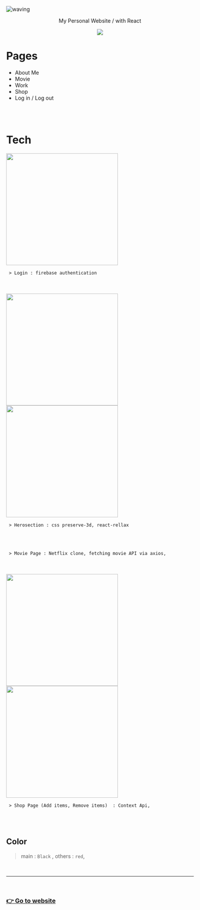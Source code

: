 
![waving](https://capsule-render.vercel.app/api?type=waving&height=200&text=My%20Personal%20Website&fontAlign=50&fontAlignY=30&color=gradient)

<p align='center'> My Personal Website / with React </p>
<p align='center'>
  <a href="https://dream-f5a51.web.app/">
    <img src="https://img.shields.io/badge/Go%20to%20my%20Website-%23F7DF1E?&style=for-the-badge&&logoColor=white"/>
  </a>

</p>



# Pages
- About Me
- Movie
- Work
- Shop
- Log in / Log out

<br><br>

# Tech

<img src="https://sujinhhh.github.io/img/login.png" height="300" />

```
 > Login : firebase authentication
```

<br><br>
<img src="https://sujinhhh.github.io/img/herosection.png" height="300" />      <img src="https://sujinhhh.github.io/img/card.png" height="300" />

```
 > Herosection : css preserve-3d, react-rellax
```


<br><br>
<!-- <img src="https://sujinhhh.github.io/img/movie.png" height="300" />  -->

```
 > Movie Page : Netflix clone, fetching movie API via axios, 
```


<br><br>
<img src="https://sujinhhh.github.io/img/shop.png" height="300" /> <img src="https://sujinhhh.github.io/img/checkout.png" height="300" /> 

```
 > Shop Page (Add items, Remove items)  : Context Api, 
```

<br><br>
## Color

> main :  `Black` , others : `red`,

<br>
<hr>
<br>


### [ 👉 Go to website](https://dream-f5a51.web.app/)



